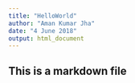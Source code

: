 ```yaml
---
title: "HelloWorld"
author: "Aman Kumar Jha"
date: "4 June 2018"
output: html_document
---
```



## This is a markdown file


